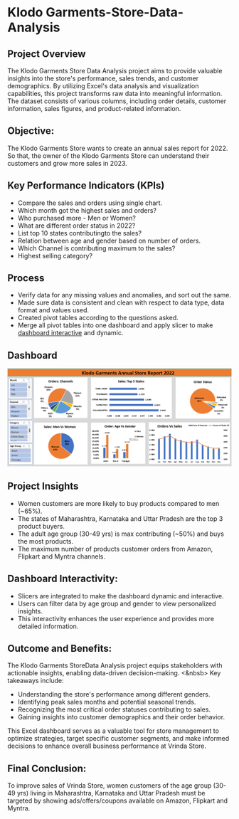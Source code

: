# Klodo Garments-Store-Data-Analysis 

## **Project Overview**

The Klodo Garments Store Data Analysis project aims to provide valuable insights into the store's performance, sales trends, and customer demographics. By utilizing Excel's data analysis and visualization capabilities, this project transforms raw data into meaningful information. The dataset consists of various columns, including order details, customer information, sales figures, and product-related information.

## **Objective:**
The Klodo Garments Store wants to create an annual sales report for 2022. So that, the owner of the Klodo Garments Store can understand their customers and grow more sales in 2023.

## **Key Performance Indicators (KPIs)**
- Compare the sales and orders using single chart.
- Which month got the highest sales and orders?
- Who purchased more - Men or Women?
- What are different order status in 2022?
- List top 10 states contributingto the sales?
- Relation between age and gender based on number of orders.
- Which Channel is contributing maximum to the sales?
- Highest selling category?

## **Process**
- Verify data for any missing values and anomalies, and sort out the same.
- Made sure data is consistent and clean with respect to data type, data format and values used.
- Created pivot tables according to the questions asked.
- Merge all pivot tables into one dashboard and apply slicer to make <a href="https://github.com/Sparsh-Dwivedi/Klodo-Garments-Store-Data-Analysis-Project/blob/main/dashboard.png">dashboard interactive</a> and dynamic.

## **Dashboard**
![Alt text of the image](https://github.com/Sparsh-Dwivedi/Klodo-Garments-Store-Data-Analysis-Project/blob/main/dashboard.png)

## **Project Insights**

- Women customers are more likely to buy products compared to men (~65%).
- The states of Maharashtra, Karnataka and Uttar Pradesh are the top 3 product buyers.
- The adult age group (30-49 yrs) is max contributing (~50%) and buys the most products.
- The maximum number of products customer orders from Amazon, Flipkart and Myntra channels.


## **Dashboard Interactivity:**

*	Slicers are integrated to make the dashboard dynamic and interactive.
*	Users can filter data by age group and gender to view personalized insights.
*	This interactivity enhances the user experience and provides more detailed information.

## **Outcome and Benefits:**

The Klodo Garments StoreData Analysis project equips stakeholders with actionable insights, enabling data-driven decision-making.
 <&nbsb> Key takeaways include:

*	Understanding the store's performance among different genders.
*	Identifying peak sales months and potential seasonal trends.
*	Recognizing the most critical order statuses contributing to sales.
*	Gaining insights into customer demographics and their order behavior.

This Excel dashboard serves as a valuable tool for store management to optimize strategies, target specific customer segments, and make informed decisions to enhance overall business performance at Vrinda Store.

## **Final Conclusion:**

To improve sales of Vrinda Store, women customers of the age group (30-49 yrs) living in Maharashtra, Karnataka and Uttar Pradesh must be targeted by showing ads/offers/coupons available on Amazon, Flipkart and Myntra.

